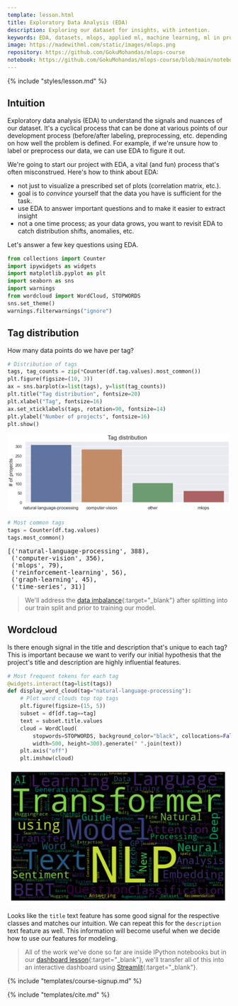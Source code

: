 ```yaml
---
template: lesson.html
title: Exploratory Data Analysis (EDA)
description: Exploring our dataset for insights, with intention.
keywords: EDA, datasets, mlops, applied ml, machine learning, ml in production, machine learning in production, applied machine learning
image: https://madewithml.com/static/images/mlops.png
repository: https://github.com/GokuMohandas/mlops-course
notebook: https://github.com/GokuMohandas/mlops-course/blob/main/notebooks/tagifai.ipynb
---
```


{% include "styles/lesson.md" %}

## Intuition

Exploratory data analysis (EDA) to understand the signals and nuances of our dataset. It's a cyclical process that can be done at various points of our development process (before/after labeling, preprocessing, etc. depending on how well the problem is defined. For example, if we're unsure how to label or preprocess our data, we can use EDA to figure it out.

We're going to start our project with EDA, a vital (and fun) process that's often misconstrued. Here's how to think about EDA:

- not just to visualize a prescribed set of plots (correlation matrix, etc.).
- goal is to *convince* yourself that the data you have is sufficient for the task.
- use EDA to answer important questions and to make it easier to extract insight
- not a one time process; as your data grows, you want to revisit EDA to catch distribution shifts, anomalies, etc.

Let's answer a few key questions using EDA.

```python linenums="1"
from collections import Counter
import ipywidgets as widgets
import matplotlib.pyplot as plt
import seaborn as sns
import warnings
from wordcloud import WordCloud, STOPWORDS
sns.set_theme()
warnings.filterwarnings("ignore")
```

## Tag distribution
How many data points do we have per tag?

```python linenums="1"
# Distribution of tags
tags, tag_counts = zip(*Counter(df.tag.values).most_common())
plt.figure(figsize=(10, 3))
ax = sns.barplot(x=list(tags), y=list(tag_counts))
plt.title("Tag distribution", fontsize=20)
plt.xlabel("Tag", fontsize=16)
ax.set_xticklabels(tags, rotation=90, fontsize=14)
plt.ylabel("Number of projects", fontsize=16)
plt.show()
```
<div class="ai-center-all">
  <img src="/static/images/mlops/eda/tag_distribution.png" width="600" alt="data points per tag">
</div>

```python linenums="1"
# Most common tags
tags = Counter(df.tag.values)
tags.most_common()
```
<pre class="output">
[('natural-language-processing', 388),
 ('computer-vision', 356),
 ('mlops', 79),
 ('reinforcement-learning', 56),
 ('graph-learning', 45),
 ('time-series', 31)]
</pre>

> We'll address the [data imbalance](baselines.md#data-imbalance){:target="_blank"} after splitting into our train split and prior to training our model.

## Wordcloud

Is there enough signal in the title and description that's unique to each tag? This is important because we want to verify our initial hypothesis that the project's title and description are highly influential features.

```python linenums="1"
# Most frequent tokens for each tag
@widgets.interact(tag=list(tags))
def display_word_cloud(tag="natural-language-processing"):
    # Plot word clouds top top tags
    plt.figure(figsize=(15, 5))
    subset = df[df.tag==tag]
    text = subset.title.values
    cloud = WordCloud(
        stopwords=STOPWORDS, background_color="black", collocations=False,
        width=500, height=300).generate(" ".join(text))
    plt.axis("off")
    plt.imshow(cloud)
```
<div class="ai-center-all">
  <img src="/static/images/mlops/eda/word_cloud.png" width="500" alt="word cloud">
</div>

Looks like the `title` text feature has some good signal for the respective classes and matches our intuition. We can repeat this for the `description` text feature as well. This information will become useful when we decide how to use our features for modeling.

> All of the work we've done so far are inside IPython notebooks but in our [dashboard lesson](dashboard.md){:target="_blank"}, we'll transfer all of this into an interactive dashboard using [Streamlit](https://streamlit.io/){:target="_blank"}.

<!-- Course signup -->
{% include "templates/course-signup.md" %}

<!-- Citation -->
{% include "templates/cite.md" %}